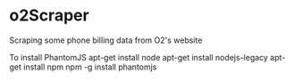 # o2Scraper
Scraping some phone billing data from O2's website

To install PhantomJS
apt-get install node
apt-get install nodejs-legacy
apt-get install npm
npm -g install phantomjs



